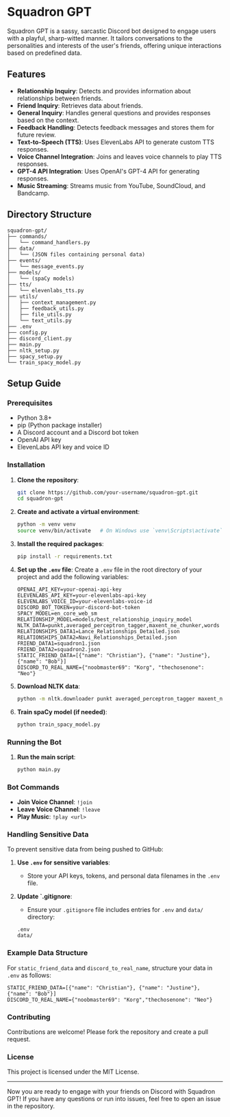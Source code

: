
# Squadron GPT

Squadron GPT is a sassy, sarcastic Discord bot designed to engage users with a playful, sharp-witted manner. It tailors conversations to the personalities and interests of the user's friends, offering unique interactions based on predefined data.

## Features

- **Relationship Inquiry**: Detects and provides information about relationships between friends.
- **Friend Inquiry**: Retrieves data about friends.
- **General Inquiry**: Handles general questions and provides responses based on the context.
- **Feedback Handling**: Detects feedback messages and stores them for future review.
- **Text-to-Speech (TTS)**: Uses ElevenLabs API to generate custom TTS responses.
- **Voice Channel Integration**: Joins and leaves voice channels to play TTS responses.
- **GPT-4 API Integration**: Uses OpenAI's GPT-4 API for generating responses.
- **Music Streaming**: Streams music from YouTube, SoundCloud, and Bandcamp.

## Directory Structure

```plaintext
squadron-gpt/
├── commands/
│   └── command_handlers.py
├── data/
│   └── (JSON files containing personal data)
├── events/
│   └── message_events.py
├── models/
│   └── (spaCy models)
├── tts/
│   └── elevenlabs_tts.py
├── utils/
│   ├── context_management.py
│   ├── feedback_utils.py
│   ├── file_utils.py
│   └── text_utils.py
├── .env
├── config.py
├── discord_client.py
├── main.py
├── nltk_setup.py
├── spacy_setup.py
└── train_spacy_model.py
```

## Setup Guide

### Prerequisites

- Python 3.8+
- pip (Python package installer)
- A Discord account and a Discord bot token
- OpenAI API key
- ElevenLabs API key and voice ID

### Installation

1. **Clone the repository**:
    ```bash
    git clone https://github.com/your-username/squadron-gpt.git
    cd squadron-gpt
    ```

2. **Create and activate a virtual environment**:
    ```bash
    python -m venv venv
    source venv/bin/activate   # On Windows use `venv\Scripts\activate`
    ```

3. **Install the required packages**:
    ```bash
    pip install -r requirements.txt
    ```

4. **Set up the `.env` file**:
    Create a `.env` file in the root directory of your project and add the following variables:
    ```dotenv
    OPENAI_API_KEY=your-openai-api-key
    ELEVENLABS_API_KEY=your-elevenlabs-api-key
    ELEVENLABS_VOICE_ID=your-elevenlabs-voice-id
    DISCORD_BOT_TOKEN=your-discord-bot-token
    SPACY_MODEL=en_core_web_sm
    RELATIONSHIP_MODEL=models/best_relationship_inquiry_model
    NLTK_DATA=punkt,averaged_perceptron_tagger,maxent_ne_chunker,words
    RELATIONSHIPS_DATA1=Lance_Relationships_Detailed.json
    RELATIONSHIPS_DATA2=Navi_Relationships_Detailed.json
    FRIEND_DATA1=squadron1.json
    FRIEND_DATA2=squadron2.json
    STATIC_FRIEND_DATA=[{"name": "Christian"}, {"name": "Justine"}, {"name": "Bob"}]
    DISCORD_TO_REAL_NAME={"noobmaster69": "Korg", "thechosenone": "Neo"}
    ```

5. **Download NLTK data**:
    ```bash
    python -m nltk.downloader punkt averaged_perceptron_tagger maxent_ne_chunker words
    ```

6. **Train spaCy model (if needed)**:
    ```bash
    python train_spacy_model.py
    ```

### Running the Bot

1. **Run the main script**:
    ```bash
    python main.py
    ```

### Bot Commands

- **Join Voice Channel**: `!join`
- **Leave Voice Channel**: `!leave`
- **Play Music**: `!play <url>`

### Handling Sensitive Data

To prevent sensitive data from being pushed to GitHub:

1. **Use `.env` for sensitive variables**:
    - Store your API keys, tokens, and personal data filenames in the `.env` file.

2. **Update `.gitignore**:
    - Ensure your `.gitignore` file includes entries for `.env` and `data/` directory:
    ```gitignore
    .env
    data/
    ```

### Example Data Structure

For `static_friend_data` and `discord_to_real_name`, structure your data in `.env` as follows:

```dotenv
STATIC_FRIEND_DATA=[{"name": "Christian"}, {"name": "Justine"}, {"name": "Bob"}]
DISCORD_TO_REAL_NAME={"noobmaster69": "Korg","thechosenone": "Neo"}
```

### Contributing

Contributions are welcome! Please fork the repository and create a pull request.

### License

This project is licensed under the MIT License.

---

Now you are ready to engage with your friends on Discord with Squadron GPT! If you have any questions or run into issues, feel free to open an issue in the repository.
